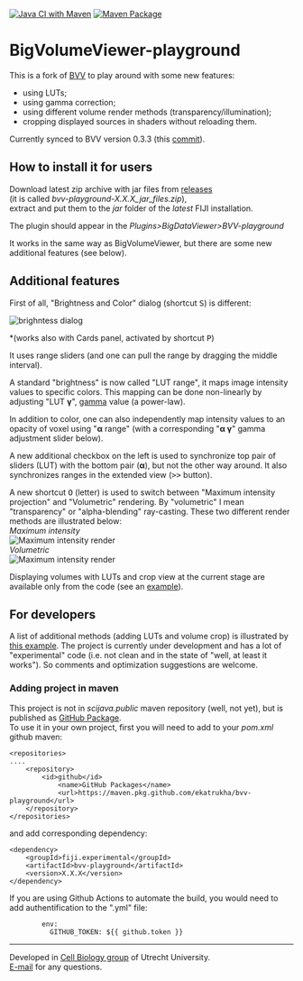 [![Java CI with Maven](https://github.com/ekatrukha/bvv-playground/actions/workflows/build-maven.yml/badge.svg)](https://github.com/ekatrukha/bvv-playground/actions/workflows/build-maven.yml) [![Maven Package](https://github.com/ekatrukha/bvv-playground/actions/workflows/maven-publish.yml/badge.svg)](https://github.com/ekatrukha/bvv-playground/actions/workflows/maven-publish.yml)
# BigVolumeViewer-playground

This is a fork of [BVV](https://github.com/bigdataviewer/bigvolumeviewer-core) to play around with some new features:
- using LUTs;
- using gamma correction;
- using different volume render methods (transparency/illumination);
- cropping displayed sources in shaders without reloading them.

Currently synced to BVV version 0.3.3 (this [commit](https://github.com/bigdataviewer/bigvolumeviewer-core/commit/60fe3d0595f1a68dd45f85e216f09b369eaa165d)).

## How to install it for users

Download latest zip archive with jar files from <a href="https://github.com/ekatrukha/bvv-playground/releases">releases</a>  
(it is called *bvv-playground-X.X.X_jar_files.zip*),   
extract and put them to the _jar_ folder of the _latest_ FIJI installation.

The plugin should appear in the _Plugins>BigDataViewer>BVV-playground_

It works in the same way as BigVolumeViewer, but there are some new additional features (see below).

## Additional features

First of all, "Brightness and Color" dialog (shortcut <kbd>S</kbd>) is different:

![brighntess dialog](https://katpyxa.info/software/bvv_playground/bvvPG_brightness.png)  

*(works also with Cards panel, activated by shortcut <kbd>P</kbd>)

It uses range sliders (and one can pull the range by dragging the middle interval).

A standard "brightness" is now called "LUT range", it maps image intensity values to specific colors. This mapping can be done non-linearly by adjusting "LUT **γ**", [gamma](https://en.wikipedia.org/wiki/Gamma_correction) value (a power-law).  

In addition to color, one can also independently map intensity values to an opacity of voxel using "**α** range" (with a corresponding "**α γ**" gamma adjustment slider below).

A new additional checkbox on the left is used to synchronize top pair of sliders (LUT) with the bottom pair (**α**), but not the other way around. It also synchronizes ranges in the extended view (<kbd>>></kbd> button).

A new shortcut <kbd>O</kbd> (letter) is used to switch between "Maximum intensity projection" and "Volumetric" rendering. By "volumetric" I mean "transparency" or "alpha-blending" ray-casting. These two different render methods are illustrated below:  
_Maximum intensity_  
![Maximum intensity render](https://katpyxa.info/software/bvv_playground/bvvPG_maximum_intensity_render.png)  
_Volumetric_  
![Maximum intensity render](https://katpyxa.info/software/bvv_playground/bvvPG_volumetric_render.png)  

Displaying volumes with LUTs and crop view at the current stage are available only from the code (see an [example](https://github.com/ekatrukha/bvv-playground/blob/master/src/test/java/bvv/examples/BT_Example01.java)).

## For developers

A list of additional methods (adding LUTs and volume crop) is illustrated by [this example](https://github.com/ekatrukha/bvv-playground/blob/master/src/test/java/bvv/examples/BT_Example01.java).
The project is currently under development and has a lot of "experimental" code (i.e. not clean and in the state of "well, at least it works"). So comments and optimization suggestions are welcome.

### Adding project in maven
This project is not in _scijava.public_ maven repository (well, not yet), but is published as [GitHub Package](https://github.com/ekatrukha?tab=packages&repo_name=bvv-playground).  
To use it in your own project, first you will need to add to your _pom.xml_ github maven:
```
<repositories>
....	
	<repository>
   		<id>github</id>
    		<name>GitHub Packages</name>
    		<url>https://maven.pkg.github.com/ekatrukha/bvv-playground</url>
	</repository>
</repositories>
```
and add corresponding dependency:
```
<dependency>
	<groupId>fiji.experimental</groupId>
	<artifactId>bvv-playground</artifactId>
	<version>X.X.X</version>
</dependency>
```
If you are using Github Actions to automate the build, you would need to add authentification to the ".yml" file:
```
        env:
          GITHUB_TOKEN: ${{ github.token }}
```

 


----------
Developed in <a href='http://cellbiology.science.uu.nl/'>Cell Biology group</a> of Utrecht University.  
<a href="mailto:katpyxa@gmail.com">E-mail</a> for any questions.
